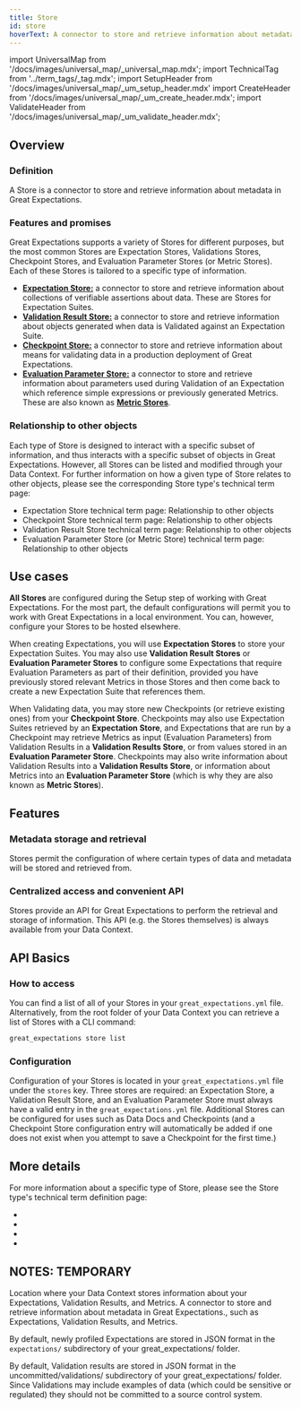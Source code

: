 ```yaml
---
title: Store
id: store
hoverText: A connector to store and retrieve information about metadata in Great Expectations.
---
```

import UniversalMap from '/docs/images/universal_map/_universal_map.mdx';
import TechnicalTag from '../term_tags/_tag.mdx';
import SetupHeader from '/docs/images/universal_map/_um_setup_header.mdx'
import CreateHeader from '/docs/images/universal_map/_um_create_header.mdx';
import ValidateHeader from '/docs/images/universal_map/_um_validate_header.mdx';


<UniversalMap setup='active' connect='inactive' create='active' validate='active'/> 

## Overview

### Definition

A Store is a connector to store and retrieve information about metadata in Great Expectations.

### Features and promises

Great Expectations supports a variety of Stores for different purposes, but the most common Stores are Expectation Stores, Validations Stores, Checkpoint Stores, and Evaluation Parameter Stores (or Metric Stores).  Each of these Stores is tailored to a specific type of information.

- [**Expectation Store:**](./expectation_store.md) a connector to store and retrieve information about collections of verifiable assertions about data.  These are Stores for Expectation Suites.
- [**Validation Result Store:**](./validation_result_store.md) a connector to store and retrieve information about objects generated when data is Validated against an Expectation Suite.
- [**Checkpoint Store:**](./checkpoint_store.md) a connector to store and retrieve information about means for validating data in a production deployment of Great Expectations.
- [**Evaluation Parameter Store:**](./evaluation_parameter_store.md) a connector to store and retrieve information about parameters used during Validation of an Expectation which reference simple expressions or previously generated Metrics.  These are also known as [**Metric Stores**](./evaluation_parameter_store.md).


### Relationship to other objects

Each type of Store is designed to interact with a specific subset of information, and thus interacts with a specific subset of objects in Great Expectations.  However, all Stores can be listed and modified through your Data Context.  For further information on how a given type of Store relates to other objects, please see the corresponding Store type's technical term page:
- Expectation Store technical term page: Relationship to other objects
- Checkpoint Store technical term page: Relationship to other objects
- Validation Result Store technical term page: Relationship to other objects
- Evaluation Parameter Store (or Metric Store) technical term page: Relationship to other objects

## Use cases

<SetupHeader/>

**All Stores** are configured during the Setup step of working with Great Expectations.  For the most part, the default configurations will permit you to work with Great Expectations in a local environment.  You can, however, configure your Stores to be hosted elsewhere.

<CreateHeader/>

When creating Expectations, you will use **Expectation Stores** to store your Expectation Suites.  You may also use **Validation Result Stores** or **Evaluation Parameter Stores** to configure some Expectations that require Evaluation Parameters as part of their definition, provided you have previously stored relevant Metrics in those Stores and then come back to create a new Expectation Suite that references them.

<ValidateHeader/>

When Validating data, you may store new Checkpoints (or retrieve existing ones) from your **Checkpoint Store**.  Checkpoints may also use Expectation Suites retrieved by an **Expectation Store**, and Expectations that are run by a Checkpoint may retrieve Metrics as input (Evaluation Parameters) from Validation Results in a **Validation Results Store**, or from values stored in an **Evaluation Parameter Store**.  Checkpoints may also write information about Validation Results into a **Validation Results Store**, or information about Metrics into an **Evaluation Parameter Store** (which is why they are also known as **Metric Stores**).

## Features

### Metadata storage and retrieval

Stores permit the configuration of where certain types of data and metadata will be stored and retrieved from.

### Centralized access and convenient API

Stores provide an API for Great Expectations to perform the retrieval and storage of information.  This API (e.g. the Stores themselves) is always available from your Data Context.

## API Basics

### How to access

You can find a list of all of your Stores in your `great_expectations.yml` file.  Alternatively, from the root folder of your Data Context you can retrieve a list of Stores with a CLI command:

```markdown title="Console command"
great_expectations store list
```

### Configuration

Configuration of your Stores is located in your `great_expectations.yml` file under the `stores` key.  Three stores are required: an Expectation Store, a Validation Result Store, and an Evaluation Parameter Store must always have a valid entry in the `great_expectations.yml` file.  Additional Stores can be configured for uses such as Data Docs and Checkpoints (and a Checkpoint Store configuration entry will automatically be added if one does not exist when you attempt to save a Checkpoint for the first time.)

## More details

For more information about a specific type of Store, please see the Store type's technical term definition page:

- <TechnicalTag relative="../" tag="expectation_store" text="Expectation Store technical term page" />
- <TechnicalTag relative="../" tag="checkpoint_store" text="Checkpoint Store technical term page" />
- <TechnicalTag relative="../" tag="validation_result_store" text="Validation Result Store technical term page" />
- <TechnicalTag relative="../" tag="evaluation_parameter_store" text="Evaluation Parameter Store (or Metric Store) technical term page" />













NOTES: TEMPORARY
--------------
Location where your Data Context stores information about your Expectations, Validation Results, and Metrics.
A connector to store and retrieve information about metadata in Great Expectations., such as Expectations, Validation Results, and Metrics.

By default, newly profiled Expectations are stored in JSON format in the `expectations/` subdirectory of your great_expectations/ folder.

By default, Validation results are stored in JSON format in the uncommitted/validations/ subdirectory of your great_expectations/ folder. Since Validations may include examples of data (which could be sensitive or regulated) they should not be committed to a source control system.